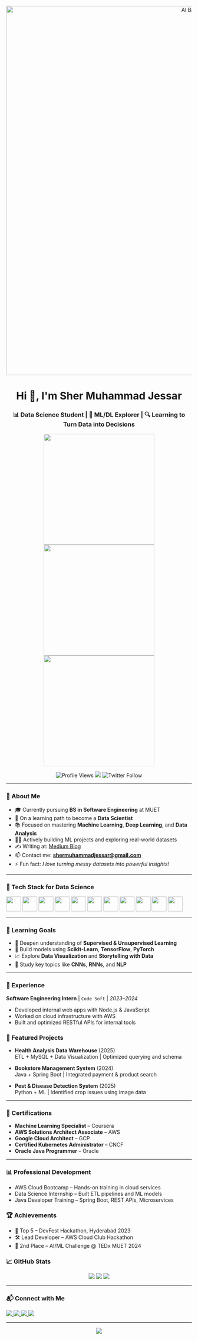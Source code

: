 <!-- Banner -->
<p align="center">
  <img src="https://miro.medium.com/v2/resize:fit:1358/1*ZOGt4cH6lTUK2Kq-rn8dKQ.gif" width="1000" alt="AI Banner"/>
</p>

<h1 align="center">Hi 👋, I'm Sher Muhammad Jessar</h1>
<h3 align="center">📊 Data Science Student | 🤖 ML/DL Explorer | 🔍 Learning to Turn Data into Decisions</h3>

<!-- Animated Coding Images -->
<p align="center">
  <img src="https://user-images.githubusercontent.com/115187902/230700872-d5f44b85-56c7-4e27-80a4-6e2db901e60c.gif" width="300"/>
  <img src="https://cdna.artstation.com/p/assets/images/images/028/102/058/original/pixel-jeff-matrix-s.gif?1593487263" width="300"/>
  <img src="https://i.pinimg.com/originals/cc/33/cd/cc33cdb7eff28957027a2eb858dbcf94.gif" width="300"/>
</p>

<p align="center">
  <img src="https://komarev.com/ghpvc/?username=sher-muhammad-jessar&label=Profile%20views&color=0e75b6&style=flat" alt="Profile Views" />
  <img src="https://img.shields.io/github/followers/sher-Muhammad-jessar?label=Follow&style=social" />
  <img src="https://img.shields.io/twitter/follow/sherjessar?logo=twitter&style=social" alt="Twitter Follow" />
</p>

---

### 🌟 About Me
- 🎓 Currently pursuing **BS in Software Engineering** at MUET
- 🚀 On a learning path to become a **Data Scientist**
- 📚 Focused on mastering **Machine Learning**, **Deep Learning**, and **Data Analysis**
- 👨‍💻 Actively building ML projects and exploring real-world datasets
- ✍️ Writing at: [Medium Blog](https://medium.com/@shermuhammadjessar)
- 📫 Contact me: **shermuhammadjessar@gmail.com**
- ⚡ Fun fact: _I love turning messy datasets into powerful insights!_

---

### 💼 Tech Stack for Data Science
<p align="left">
  <img src="https://cdn.jsdelivr.net/gh/devicons/devicon/icons/python/python-original.svg" width="40"/>
  <img src="https://cdn.jsdelivr.net/gh/devicons/devicon/icons/numpy/numpy-original.svg" width="40"/>
  <img src="https://cdn.jsdelivr.net/gh/devicons/devicon/icons/pandas/pandas-original.svg" width="40"/>
  <img src="https://cdn.jsdelivr.net/gh/devicons/devicon/icons/matplotlib/matplotlib-original.svg" width="40"/>
  <img src="https://cdn.jsdelivr.net/gh/devicons/devicon/icons/tensorflow/tensorflow-original.svg" width="40"/>
  <img src="https://cdn.jsdelivr.net/gh/devicons/devicon/icons/pytorch/pytorch-original.svg" width="40"/>
  <img src="https://cdn.jsdelivr.net/gh/devicons/devicon/icons/scikit-learn/scikit-learn-original.svg" width="40"/>
  <img src="https://cdn.jsdelivr.net/gh/devicons/devicon/icons/jupyter/jupyter-original.svg" width="40"/>
  <img src="https://cdn.jsdelivr.net/gh/devicons/devicon/icons/mysql/mysql-original.svg" width="40"/>
  <img src="https://cdn.jsdelivr.net/gh/devicons/devicon/icons/git/git-original.svg" width="40"/>
  <img src="https://cdn.jsdelivr.net/gh/devicons/devicon/icons/linux/linux-original.svg" width="40"/>
</p>

---

### 🎯 Learning Goals
- 📌 Deepen understanding of **Supervised & Unsupervised Learning**
- 🤖 Build models using **Scikit-Learn**, **TensorFlow**, **PyTorch**
- 📈 Explore **Data Visualization** and **Storytelling with Data**
- 🧠 Study key topics like **CNNs**, **RNNs**, and **NLP**

---
### 💼 Experience
**Software Engineering Intern** | `Code Soft` | *2023–2024*
- Developed internal web apps with Node.js & JavaScript
- Worked on cloud infrastructure with AWS
- Built and optimized RESTful APIs for internal tools

### 🧩 Featured Projects
- **Health Analysis Data Warehouse** (2025)  
  ETL + MySQL + Data Visualization | Optimized querying and schema

- **Bookstore Management System** (2024)  
  Java + Spring Boot | Integrated payment & product search

- **Pest & Disease Detection System** (2025)  
  Python + ML | Identified crop issues using image data

---

### 📜 Certifications
- **Machine Learning Specialist** – Coursera
- **AWS Solutions Architect Associate** – AWS
- **Google Cloud Architect** – GCP
- **Certified Kubernetes Administrator** – CNCF
- **Oracle Java Programmer** – Oracle

---
### 📊 Professional Development
- AWS Cloud Bootcamp – Hands-on training in cloud services
- Data Science Internship – Built ETL pipelines and ML models
- Java Developer Training – Spring Boot, REST APIs, Microservices
### 🏆 Achievements
- 🥇 Top 5 – DevFest Hackathon, Hyderabad 2023
- 🛠️ Lead Developer – AWS Cloud Club Hackathon
- 🧠 2nd Place – AI/ML Challenge @ TEDx MUET 2024
### 📈 GitHub Stats


<p align="center">
  <img src="https://github-readme-stats.vercel.app/api?username=sher-muhammad-jessar&show_icons=true&theme=radical" />
  <img src="https://github-readme-stats.vercel.app/api/top-langs/?username=sher-muhammad-jessar&layout=compact&theme=radical" />
  <img src="https://github-readme-streak-stats.herokuapp.com/?user=sher-muhammad-jessar&theme=radical" />
</p>

---

### 📬 Connect with Me
<p align="left">
  <a href="https://linkedin.com/in/sher-muhammad-jessar" target="_blank">
    <img src="https://img.shields.io/badge/LinkedIn-blue?logo=linkedin&style=for-the-badge" />
  </a>
  <a href="https://twitter.com/sherjessar" target="_blank">
    <img src="https://img.shields.io/badge/Twitter-black?logo=twitter&style=for-the-badge" />
  </a>
  <a href="https://instagram.com/sher-muhammad-jessar" target="_blank">
    <img src="https://img.shields.io/badge/Instagram-E4405F?logo=instagram&style=for-the-badge" />
  </a>
  <a href="https://medium.com/@shermuhammadjessar" target="_blank">
    <img src="https://img.shields.io/badge/Medium-black?logo=medium&style=for-the-badge" />
  </a>
</p>

---

<p align="center">
  <img src="https://readme-typing-svg.herokuapp.com?center=true&vCenter=true&width=500&lines=Thanks+for+visiting+💻+Happy+Coding!;Always+learning+and+sharing+🎯;Let’s+connect+and+grow+🌱" />
</p>
